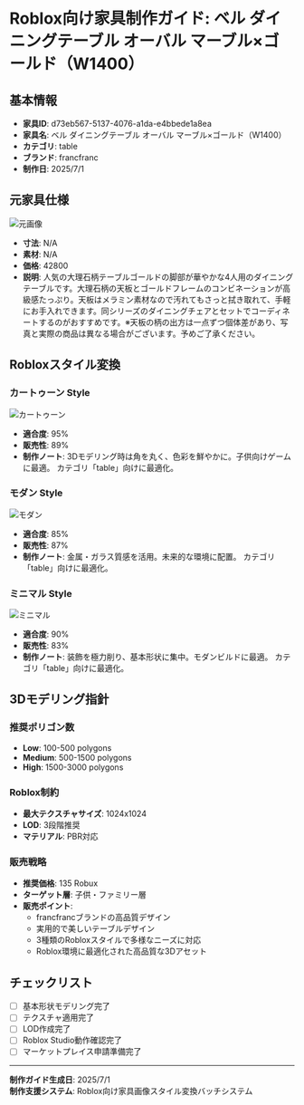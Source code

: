 # Roblox向け家具制作ガイド: ベル ダイニングテーブル オーバル マーブル×ゴールド（W1400）

## 基本情報

- **家具ID**: d73eb567-5137-4076-a1da-e4bbede1a8ea
- **家具名**: ベル ダイニングテーブル オーバル マーブル×ゴールド（W1400）
- **カテゴリ**: table
- **ブランド**: francfranc
- **制作日**: 2025/7/1

## 元家具仕様

![元画像](../original-images/d73eb567-5137-4076-a1da-e4bbede1a8ea_francfranc_table_ベル_ダイニングテーブル_オーバル_マーブル×ゴールド（w1400）.jpg)

- **寸法**: N/A
- **素材**: N/A
- **価格**: 42800
- **説明**: 人気の大理石柄テーブルゴールドの脚部が華やかな4人用のダイニングテーブルです。大理石柄の天板とゴールドフレームのコンビネーションが高級感たっぷり。天板はメラミン素材なので汚れてもさっと拭き取れて、手軽にお手入れできます。同シリーズのダイニングチェアとセットでコーディネートするのがおすすめです。※天板の柄の出方は一点ずつ個体差があり、写真と実際の商品は異なる場合がございます。予めご了承ください。

## Robloxスタイル変換

### カートゥーン Style

![カートゥーン](../roblox-transformed/d73eb567-5137-4076-a1da-e4bbede1a8ea_francfranc_table_ベル_ダイニングテーブル_オーバル_マーブル×ゴールド（w1400）_roblox-cartoony.png)

- **適合度**: 95%
- **販売性**: 89%
- **制作ノート**: 3Dモデリング時は角を丸く、色彩を鮮やかに。子供向けゲームに最適。 カテゴリ「table」向けに最適化。

### モダン Style

![モダン](../roblox-transformed/d73eb567-5137-4076-a1da-e4bbede1a8ea_francfranc_table_ベル_ダイニングテーブル_オーバル_マーブル×ゴールド（w1400）_roblox-modern.png)

- **適合度**: 85%
- **販売性**: 87%
- **制作ノート**: 金属・ガラス質感を活用。未来的な環境に配置。 カテゴリ「table」向けに最適化。

### ミニマル Style

![ミニマル](../roblox-transformed/d73eb567-5137-4076-a1da-e4bbede1a8ea_francfranc_table_ベル_ダイニングテーブル_オーバル_マーブル×ゴールド（w1400）_roblox-minimalist.png)

- **適合度**: 90%
- **販売性**: 83%
- **制作ノート**: 装飾を極力削り、基本形状に集中。モダンビルドに最適。 カテゴリ「table」向けに最適化。


## 3Dモデリング指針

### 推奨ポリゴン数
- **Low**: 100-500 polygons
- **Medium**: 500-1500 polygons
- **High**: 1500-3000 polygons

### Roblox制約
- **最大テクスチャサイズ**: 1024x1024
- **LOD**: 3段階推奨
- **マテリアル**: PBR対応

### 販売戦略
- **推奨価格**: 135 Robux
- **ターゲット層**: 子供・ファミリー層
- **販売ポイント**:
  - francfrancブランドの高品質デザイン
  - 実用的で美しいテーブルデザイン
  - 3種類のRobloxスタイルで多様なニーズに対応
  - Roblox環境に最適化された高品質な3Dアセット

## チェックリスト
- [ ] 基本形状モデリング完了
- [ ] テクスチャ適用完了
- [ ] LOD作成完了
- [ ] Roblox Studio動作確認完了
- [ ] マーケットプレイス申請準備完了

---

**制作ガイド生成日**: 2025/7/1  
**制作支援システム**: Roblox向け家具画像スタイル変換バッチシステム  
